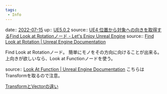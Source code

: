 ```yaml
---
tags:
 - Info
---
```


date:: [2022-07-15](Daily_Note/2022-07-15.md)
up:: [UE5.0.2](../Bar/App/UE5.0.2.md)
source:: [UE4 位置から対象への向きを取得するFind Look at Rotationノード - Let's Enjoy Unreal Engine](https://unrealengine.hatenablog.com/entry/2016/09/08/210000)
source:: [Find Look at Rotation | Unreal Engine Documentation](https://docs.unrealengine.com/5.0/en-US/BlueprintAPI/Math/Rotator/FindLookatRotation/)

Find Look at Rotationノード。
簡単にモノをその方向に向けることが出来る。
上向きが欲しいなら、Look at Functionノードを使う。

source:: [Look At Function | Unreal Engine Documentation](https://docs.unrealengine.com/5.0/en-US/BlueprintAPI/Utilities/Animation/LookAtFunction/)
こちらはTransformを取るので注意。

[TransformとVectorの違い](Transform%E3%81%A8Vector%E3%81%AE%E9%81%95%E3%81%84.md)